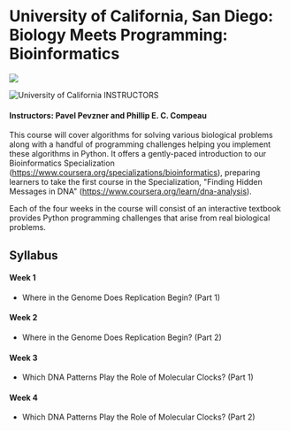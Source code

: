 # University of California, San Diego: Biology Meets Programming: Bioinformatics

<img src="https://i.imgur.com/Ufaapoa.png">

![University of California](http://i.imgur.com/Qktqnu1.png) INSTRUCTORS
#### Instructors: Pavel Pevzner and Phillip E. C. Compeau

This course will cover algorithms for solving various biological problems along with a handful of programming challenges helping you implement these algorithms in Python. It offers a gently-paced introduction to our Bioinformatics Specialization (https://www.coursera.org/specializations/bioinformatics), preparing learners to take the first course in the Specialization, "Finding Hidden Messages in DNA" (https://www.coursera.org/learn/dna-analysis).

Each of the four weeks in the course will consist of an interactive textbook provides Python programming challenges that arise from real biological problems.

## Syllabus

#### Week 1
- Where in the Genome Does Replication Begin? (Part 1)

#### Week 2
- Where in the Genome Does Replication Begin? (Part 2)

#### Week 3
- Which DNA Patterns Play the Role of Molecular Clocks? (Part 1)

#### Week 4
- Which DNA Patterns Play the Role of Molecular Clocks? (Part 2)
